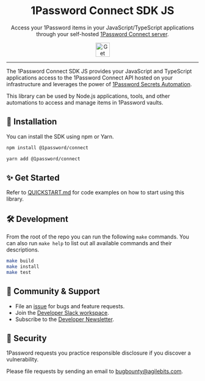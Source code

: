<!-- Image sourced from https://blog.1password.com/introducing-secrets-automation/ -->
<img alt="" role="img" src="https://blog.1password.com/posts/2021/secrets-automation-launch/header.svg"/>

<div align="center">
	<h1>1Password Connect SDK JS</h1>
	<p>Access your 1Password items in your JavaScript/TypeScript applications through your self-hosted <a href="https://developer.1password.com/docs/connect">1Password Connect server</a>.</p>
	<a href="/QUICKSTART.md">
		<img alt="Get started" src="https://user-images.githubusercontent.com/45081667/226940040-16d3684b-60f4-4d95-adb2-5757a8f1bc15.png" height="37"/>
	</a>
</div>

---

The 1Password Connect SDK JS provides your JavaScript and TypeScript applications access to the 1Password Connect API hosted on your infrastructure and leverages the power of [1Password Secrets Automation](https://1password.com/product/secrets/).

This library can be used by Node.js applications, tools, and other automations to access and manage items in 1Password vaults.

## 💾 Installation

You can install the SDK using npm or Yarn.

```sh
npm install @1password/connect
```

```sh
yarn add @1password/connect
```

## ✨ Get Started

Refer to [QUICKSTART.md](/QUICKSTART.md) for code examples on how to start using this library.

## 🛠️ Development

From the root of the repo you can run the following `make` commands. You can also run `make help` to list out all available commands and their descriptions.

```sh
make build
make install
make test
```

## 💙 Community & Support

-   File an [issue](https://github.com/1Password/connect-sdk-js/issues) for bugs and feature requests.
-   Join the [Developer Slack workspace](https://join.slack.com/t/1password-devs/shared_invite/zt-1halo11ps-6o9pEv96xZ3LtX_VE0fJQA).
-   Subscribe to the [Developer Newsletter](https://1password.com/dev-subscribe/).

## 🔐 Security

1Password requests you practice responsible disclosure if you discover a vulnerability.

Please file requests by sending an email to bugbounty@agilebits.com.
